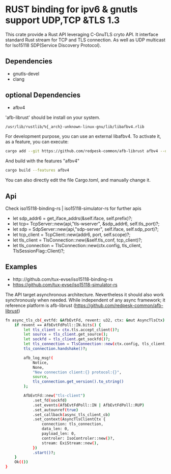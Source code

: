 # RUST binding for ipv6 & gnutls support UDP,TCP &TLS 1.3

This crate provide a Rust API leveraging C-GnuTLS cryto API. It interface standard Rust stream for TCP and TLS connection. As well as UDP multicast for Iso15118 SDP(Service Discovery Protocol).

## Dependencies

* gnutls-devel
* clang

## optional Dependencies

* afbv4

'afb-librust' should be install on your system.

```bash
/usr/lib/rustlib/%{_arch}-unknown-linux-gnu/lib/libafbv4.rlib
```

For development purpose, you can use an external libafbv4.
To activate it, as a feature, you can execute:

```bash
cargo add --git https://github.com/redpesk-common/afb-librust afbv4 --optional
```

And build with the features "afbv4"

```bash
cargo build --features afbv4
```

You can also directly edit the file Cargo.toml, and manually change it.

## Api

Check iso15118-binding-rs | iso15118-simulator-rs for further apis

* let sdp_addr6 = get_iface_addrs(&self.iface, self.prefix)?;
* let tcp= TcpServer::new(api,"tls-wserver", &sdp_addr6, self.tls_port)?;
* let sdp = SdpServer::new(api,"sdp-server", self.iface, self.sdp_port)?;
* let tcp_client = TcpClient::new(addr6, port, self.scope)?;
* let tls_client = TlsConnection::new(&self.tls_conf, tcp_client)?;
* let tls_connection = TlsConnection::new(ctx.config, tls_client, TlsSessionFlag::Client)?;

## Examples

* http:://github.com/tux-evse/iso15118-binding-rs
* https://github.com/tux-evse/iso15118-simulator-rs

The API target asynchronous architecture. Nevertheless it should also work synchronously when needed. While independent of any async framework; it reference platform is afb-librust (https://github.com/redpesk-common/afb-librust)

```bash
fn async_tls_cb(_evtfd: &AfbEvtFd, revent: u32, ctx: &mut AsyncTlsCtx) -> Result<(), AfbError> {
    if revent == AfbEvtFdPoll::IN.bits() {
        let tls_client = ctx.tls.accept_client()?;
        let source = tls_client.get_source();
        let sockfd = tls_client.get_sockfd()?;
        let tls_connection = TlsConnection::new(ctx.config, tls_client, TlsSessionFlag::Server)?;
        tls_connection.handshake()?;

        afb_log_msg!(
            Notice,
            None,
            "New connection client:{} protocol:{}",
            source,
            tls_connection.get_version().to_string()
        );

        AfbEvtFd::new("tls-client")
            .set_fd(sockfd)
            .set_events(AfbEvtFdPoll::IN | AfbEvtFdPoll::RUP)
            .set_autounref(true)
            .set_callback(async_tls_client_cb)
            .set_context(AsyncTlsClientCtx {
                connection: tls_connection,
                data_len: 0,
                payload_len: 0,
                controler: IsoControler::new()?,
                stream: ExiStream::new(),
            })
            .start()?;
    }
    Ok(())
}
```
